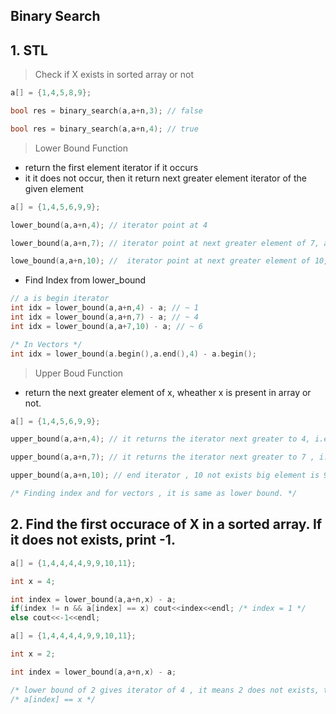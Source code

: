## Binary Search


## 1. STL

> Check if X exists in sorted array or not

```cpp
a[] = {1,4,5,8,9};

bool res = binary_search(a,a+n,3); // false

bool res = binary_search(a,a+n,4); // true
```

> Lower Bound Function

- return the first element iterator if it occurs
- it it does not occur, then it return next greater element iterator of the given element

```cpp
a[] = {1,4,5,6,9,9};

lower_bound(a,a+n,4); // iterator point at 4

lower_bound(a,a+n,7); // iterator point at next greater element of 7, as it's not present in array.

lowe_bound(a,a+n,10); //  iterator point at next greater element of 10, but 9 is largest number, so it point to end of array after last 9.
```

- Find Index from lower_bound

```cpp
// a is begin iterator
int idx = lower_bound(a,a+n,4) - a; // ~ 1
int idx = lower_bound(a,a+n,7) - a; // ~ 4
int idx = lower_bound(a,a+7,10) - a; // ~ 6

/* In Vectors */
int idx = lower_bound(a.begin(),a.end(),4) - a.begin();
```

> Upper Boud Function

- return the next greater element of x, wheather x is present in array or not.

```cpp
a[] = {1,4,5,6,9,9};

upper_bound(a,a+n,4); // it returns the iterator next greater to 4, i.e, iterator of 5

upper_bound(a,a+n,7); // it returns the iterator next greater to 7 , i.e. iterator of first 9

upper_bound(a,a+n,10); // end iterator , 10 not exists big element is 9, 10 lies always outside the array.

/* Finding index and for vectors , it is same as lower bound. */
```

## 2. Find the first occurace of X in a sorted array. If it does not exists, print -1.

```cpp
a[] = {1,4,4,4,4,9,9,10,11};

int x = 4;

int index = lower_bound(a,a+n,x) - a;
if(index != n && a[index] == x) cout<<index<<endl; /* index = 1 */
else cout<<-1<<endl;
```

```cpp
a[] = {1,4,4,4,4,9,9,10,11};

int x = 2;

int index = lower_bound(a,a+n,x) - a;

/* lower bound of 2 gives iterator of 4 , it means 2 does not exists, therefore we apply check */
/* a[index] == x */
```
